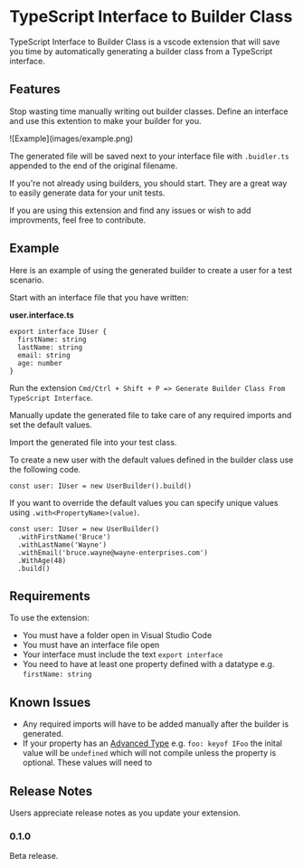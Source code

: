 # TypeScript Interface to Builder Class

TypeScript Interface to Builder Class is a vscode extension that will save you time by automatically generating a builder class from a TypeScript interface.

## Features

Stop wasting time manually writing out builder classes. Define an interface and use this extention to make your builder for you.

\!\[Example\]\(images/example.png\)

The generated file will be saved next to your interface file with `.buidler.ts` appended to the end of the original filename.

If you're not already using builders, you should start. They are a great way to easily generate data for your unit tests.

If you are using this extension and find any issues or wish to add improvments, feel free to contribute.

## Example

Here is an example of using the generated builder to create a user for a test scenario.

Start with an interface file that you have written:

**user.interface.ts**
```
export interface IUser {
  firstName: string
  lastName: string
  email: string
  age: number
}
```

Run the extension `Cmd/Ctrl + Shift + P => Generate Builder Class From TypeScript Interface`.

Manually update the generated file to take care of any required imports and set the default values.

Import the generated file into your test class.

To create a new user with the default values defined in the builder class use the following code.

```
const user: IUser = new UserBuilder().build()
```

If you want to override the default values you can specify unique values using `.with<PropertyName>(value)`.

```
const user: IUser = new UserBuilder()
  .withFirstName('Bruce')
  .withLastName('Wayne')
  .withEmail('bruce.wayne@wayne-enterprises.com')
  .WithAge(48)
  .build()
```

## Requirements

To use the extension:
* You must have a folder open in Visual Studio Code
* You must have an interface file open
* Your interface must include the text `export interface`
* You need to have at least one property defined with a datatype e.g. `firstName: string`

## Known Issues

* Any required imports will have to be added manually after the builder is generated.
* If your property has an [Advanced Type](https://www.typescriptlang.org/docs/handbook/advanced-types.html) e.g. `foo: keyof IFoo` the inital value will be `undefined` which will not compile unless the property is optional. These values will need to 

## Release Notes

Users appreciate release notes as you update your extension.

### 0.1.0

Beta release.
